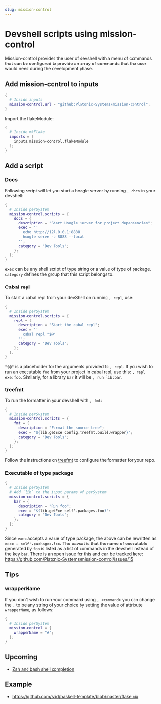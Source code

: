 ```yaml
---
slug: mission-control
---
```


# Devshell scripts using mission-control

Mission-control provides the user of devshell with a menu of commands that can be configured to provide an array of commands that the user would need during the development phase.

## Add mission-control to inputs

```nix
{
  # Inside inputs
  mission-control.url = "github:Platonic-Systems/mission-control";
}
```

Import the flakeModule:
```nix
{
  # Inside mkFlake
  imports = [
    inputs.mission-control.flakeModule
  ];
}
```

## Add a script

### Docs

Following script will let you start a hoogle server by running `, docs` in your devshell:

```nix
{
  # Inside perSystem
  mission-control.scripts = {
    docs = {
      description = "Start Hoogle server for project dependencies";
      exec = ''
        echo http://127.0.0.1:8888
        hoogle serve -p 8888 --local
      '';
      category = "Dev Tools";
    };
  };
}
```
`exec` can be any shell script of type string or a value of type of package.
`category` defines the group that this script belongs to.

### Cabal repl

To start a cabal repl from your devShell on running  `, repl`, use:

```nix
{
  # Inside perSystem
  mission-control.scripts = {
    repl = {
      description = "Start the cabal repl";
      exec = ''
        cabal repl "$@"
      '';
      category = "Dev Tools";
    };
  };
}
```
`"$@"` is a placeholder for the arguments provided to `, repl`. If you wish to run an executable `foo` from your project in cabal repl, use this: `, repl exe:foo`. Similarly, for a library `bar` it will be `, run lib:bar`.

### treefmt

To run the formatter in your devshell with `, fmt`:
```nix
{ 
  # Inside perSystem
  mission-control.scripts = {
    fmt = {
      description = "Format the source tree";
      exec = "${lib.getExe config.treefmt.build.wrapper}";
      category = "Dev Tools";
    };
  };
}
```

Follow the instructions on [treefmt](https://haskell.flake.page/treefmt) to configure the formatter for your repo.

### Executable of type package

```nix
{
  # Inside perSystem
  # Add `lib` to the input params of perSystem
  mission-control.scripts = {
    bar = {
      description = "Run foo";
      exec = "${lib.getExe self'.packages.foo}";
      category = "Dev Tools";
    };
  };
}
```
Since `exec` accepts a value of type package, the above can be rewritten as `exec = self'.packages.foo`. The caveat is that the name of executable generated by `foo` is listed as a list of commands in the devshell instead of the key `bar`. There is an open issue for this and can be tracked here: https://github.com/Platonic-Systems/mission-control/issues/15

## Tips

### wrapperName

If you don't wish to run your command using `, <command>` you can change the `,` to be any string of your choice by setting the value of attribute `wrapperName`, as follows:
```nix
{
  # Inside perSystem
  mission-control = {
    wrapperName = "#";
  };
}
```

## Upcoming

- [Zsh and bash shell completion](https://github.com/Platonic-Systems/mission-control/issues/4)

## Example

- https://github.com/srid/haskell-template/blob/master/flake.nix
